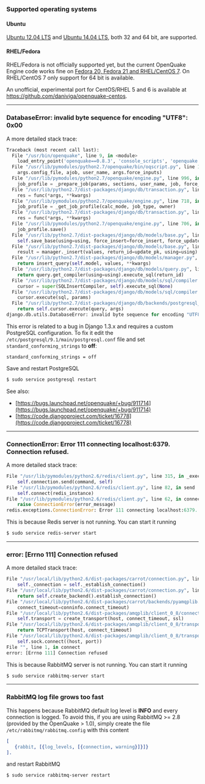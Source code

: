 ### Supported operating systems

#### Ubuntu 
[Ubuntu 12.04 LTS](Installing-the-OpenQuake-Engine-1.4.md) and [Ubuntu 14.04 LTS](Installing-the-OpenQuake-Engine-1.4.md), both 32 and 64 bit, are supported.

#### RHEL/Fedora

RHEL/Fedora is not officially supported yet, but the current OpenQuake Engine code works fine on [Fedora 20, Fedora 21 and RHEL/CentOS 7](Installing-the-OpenQuake-Engine-from-source-code-on-Fedora-and-RHEL.md). On RHEL/CentOS 7 only support for 64 bit is available.

An unofficial, experimental port for CentOS/RHEL 5 and 6 is available at https://github.com/daniviga/openquake-centos.


***


### DatabaseError: invalid byte sequence for encoding "UTF8": 0x00

A more detailed stack trace:

```Python
Traceback (most recent call last):
  File "/usr/bin/openquake", line 9, in <module>
    load_entry_point('openquake==0.8.3', 'console_scripts', 'openquake')()
  File "/usr/lib/pymodules/python2.7/openquake/bin/oqscript.py", line 192, in main
    args.config_file, ajob, user_name, args.force_inputs)
  File "/usr/lib/pymodules/python2.7/openquake/engine.py", line 996, in import_job_profile
    job_profile = _prepare_job(params, sections, user_name, job, force_inputs)
  File "/usr/lib/python2.7/dist-packages/django/db/transaction.py", line 217, in inner
    res = func(*args, **kwargs)
  File "/usr/lib/pymodules/python2.7/openquake/engine.py", line 718, in _prepare_job
    job_profile = _get_job_profile(calc_mode, job_type, owner)
  File "/usr/lib/python2.7/dist-packages/django/db/transaction.py", line 217, in inner
    res = func(*args, **kwargs)
  File "/usr/lib/pymodules/python2.7/openquake/engine.py", line 706, in _get_job_profile
    job_profile.save()
  File "/usr/lib/python2.7/dist-packages/django/db/models/base.py", line 460, in save
    self.save_base(using=using, force_insert=force_insert, force_update=force_update)
  File "/usr/lib/python2.7/dist-packages/django/db/models/base.py", line 553, in save_base
    result = manager._insert(values, return_id=update_pk, using=using)
  File "/usr/lib/python2.7/dist-packages/django/db/models/manager.py", line 195, in _insert
    return insert_query(self.model, values, **kwargs)
  File "/usr/lib/python2.7/dist-packages/django/db/models/query.py", line 1436, in insert_query
    return query.get_compiler(using=using).execute_sql(return_id)
  File "/usr/lib/python2.7/dist-packages/django/db/models/sql/compiler.py", line 791, in execute_sql
    cursor = super(SQLInsertCompiler, self).execute_sql(None)
  File "/usr/lib/python2.7/dist-packages/django/db/models/sql/compiler.py", line 735, in execute_sql
    cursor.execute(sql, params)
  File "/usr/lib/python2.7/dist-packages/django/db/backends/postgresql_psycopg2/base.py", line 44, in execute
    return self.cursor.execute(query, args)
django.db.utils.DatabaseError: invalid byte sequence for encoding "UTF8": 0x00
```

This error is related to a bug in Django 1.3.x and requires a custom PostgreSQL configuration. To fix it edit the ```/etc/postgresql/9.1/main/postgresql.conf``` file and set ```standard_conforming_strings``` to **off**:

```standard_conforming_strings = off```

Save and restart PostgreSQL

```bash 
$ sudo service postgresql restart
```

See also:
* [https://bugs.launchpad.net/openquake/+bug/911714](https://bugs.launchpad.net/openquake/+bug/911714)
* [https://code.djangoproject.com/ticket/16778](https://code.djangoproject.com/ticket/16778)

***

### ConnectionError: Error 111 connecting localhost:6379. Connection refused.

A more detailed stack trace:

```Python
File "/usr/lib/pymodules/python2.6/redis/client.py", line 315, in _execute_command
    self.connection.send(command, self)
File "/usr/lib/pymodules/python2.6/redis/client.py", line 82, in send
    self.connect(redis_instance)
File "/usr/lib/pymodules/python2.6/redis/client.py", line 62, in connect
    raise ConnectionError(error_message)
redis.exceptions.ConnectionError: Error 111 connecting localhost:6379. Connection refused.
```

This is because Redis server is not running. You can start it running
```bash
$ sudo service redis-server start
```

***
### error: [Errno 111] Connection refused

A more detailed stack trace:

```Python
File "/usr/local/lib/python2.6/dist-packages/carrot/connection.py", line 135, in connection
    self._connection = self._establish_connection()
File "/usr/local/lib/python2.6/dist-packages/carrot/connection.py", line 148, in _establish_connection
    return self.create_backend().establish_connection()
File "/usr/local/lib/python2.6/dist-packages/carrot/backends/pyamqplib.py", line 208, in establish_connection
    connect_timeout=conninfo.connect_timeout)
File "/usr/local/lib/python2.6/dist-packages/amqplib/client_0_8/connection.py", line 125, in __init__
    self.transport = create_transport(host, connect_timeout, ssl)
File "/usr/local/lib/python2.6/dist-packages/amqplib/client_0_8/transport.py", line 220, in create_transport
    return TCPTransport(host, connect_timeout)
File "/usr/local/lib/python2.6/dist-packages/amqplib/client_0_8/transport.py", line 58, in __init__
    self.sock.connect((host, port))
File "", line 1, in connect
error: [Errno 111] Connection refused
```

This is because RabbitMQ server is not running. You can start it running
```bash
$ sudo service rabbitmq-server start
``` 

***
### RabbitMQ log file grows too fast

This happens because RabbitMQ default log level is **INFO** and every connection is logged.
To avoid this, if you are using RabbitMQ >= 2.8 (provided by the OpenQuake > 1.0), simply create the file ```/etc/rabbitmq/rabbitmq.config``` with this content

```erlang
[
   {rabbit, [{log_levels, [{connection, warning}]}]}
].
```
and restart RabbitMQ

```bash
$ sudo service rabbitmq-server restart
```
